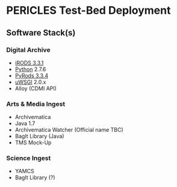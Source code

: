 PERICLES Test-Bed Deployment
============================


## Software Stack(s)

### Digital Archive

- [iRODS 3.3.1](http://irods.sdsc.edu/cgi-bin/upload18.cgi/irods3.3.1.tgz)
- [Python](https://python.org) 2.7.6
- [PyRods 3.3.4](https://irodspython.googlecode.com/git/Downloads/PyRods-3.3.4.tar.gz)
- [uWSGI](http://uwsgi-docs.readthedocs.org/) 2.0.x
- Alloy (CDMI API)


### Arts & Media Ingest

- Archivematica
- Java 1.7
- Archivematica Watcher (Official name TBC)
- BagIt Library (Java)
- TMS Mock-Up


### Science Ingest

- YAMCS
- BagIt Library (?)

